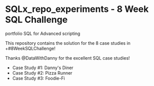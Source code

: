 # SQLx_repo_experiments - 8 Week SQL Challenge
portfolio SQL for Advanced scripting

This repository contains the solution for the 8 case studies in +#8WeekSQLChallenge!

Thanks @DataWithDanny for the excellent SQL case studies!

* Case Study #1: Danny's Diner
* Case Study #2: Pizza Runner
* Case Study #3: Foodie-Fi
